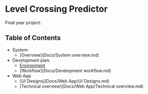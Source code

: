 # Level Crossing Predictor
Final year project.


## Table of Contents
* System:
	* [Overview](Docs/System overview.md)
* Development plan:
	* [Environment](Docs/environment.md)
	* [Workflow](Docs/Development workflow.md)
* Web App
	* [UI Designs](Docs/Web App/UI Designs.md)
	* [Technical overview](Docs/Web App/Technical overview.md)